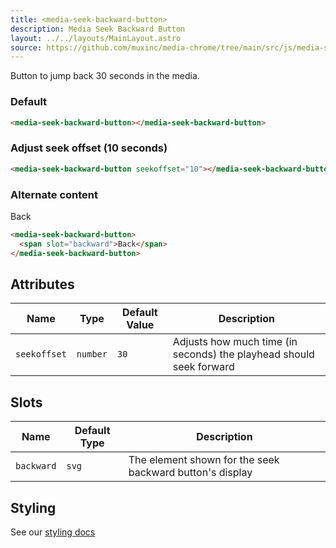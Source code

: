 ```yaml
---
title: <media-seek-backward-button>
description: Media Seek Backward Button
layout: ../../layouts/MainLayout.astro
source: https://github.com/muxinc/media-chrome/tree/main/src/js/media-seek-backward-button.js
---
```


Button to jump back 30 seconds in the media.

<h3>Default</h3>

<media-seek-backward-button></media-seek-backward-button>

```html
<media-seek-backward-button></media-seek-backward-button>
```

<h3>Adjust seek offset (10 seconds)</h3>

<media-seek-backward-button seekoffset="10"></media-seek-backward-button>

```html
<media-seek-backward-button seekoffset="10"></media-seek-backward-button>
```

<h3>Alternate content</h3>
<media-seek-backward-button>
  <span slot="backward">Back</span>
</media-seek-backward-button>

```html
<media-seek-backward-button>
  <span slot="backward">Back</span>
</media-seek-backward-button>
```

## Attributes

| Name          | Type     | Default Value | Description                                                         |
| ------------- | -------- | ------------- | ------------------------------------------------------------------- |
| `seekoffset` | `number` | `30`          | Adjusts how much time (in seconds) the playhead should seek forward |

## Slots

| Name       | Default Type | Description                                              |
| ---------- | ------------ | -------------------------------------------------------- |
| `backward` | `svg`        | The element shown for the seek backward button's display |


## Styling

See our [styling docs](./styling#Buttons)
